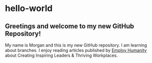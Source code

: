 # hello-world
## Greetings and welcome to my new GitHub Repository! 
My name is Morgan and this is my new GitHub repository. I am learning about branches.
I enjoy reading articles published by [Employ Humanity](https://www.employhumanity.com/) about Creating Inspiring Leaders & Thriving Workplaces.
